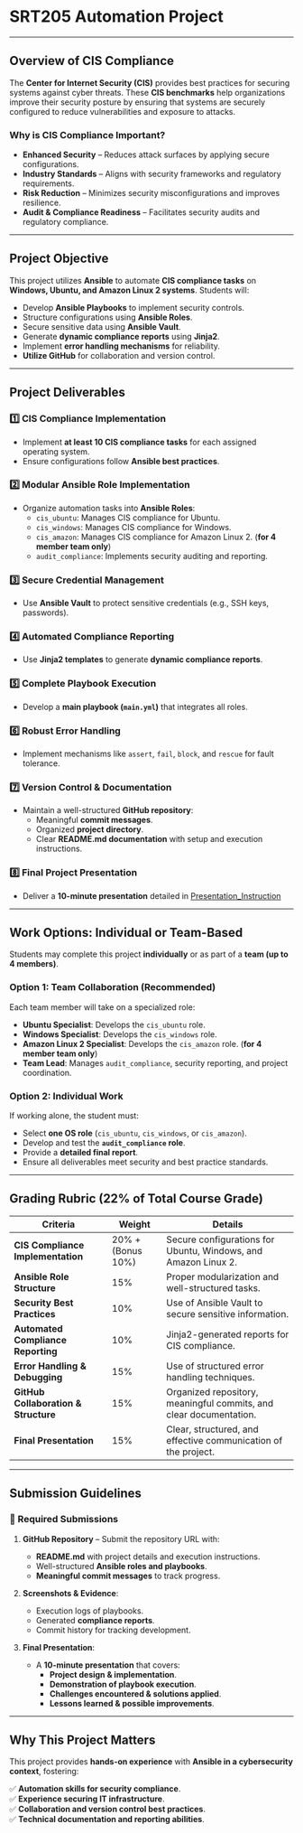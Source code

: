 # **SRT205 Automation Project**

---

## **Overview of CIS Compliance**

The **Center for Internet Security (CIS)** provides best practices for securing systems against cyber threats. These **CIS benchmarks** help organizations improve their security posture by ensuring that systems are securely configured to reduce vulnerabilities and exposure to attacks.

### **Why is CIS Compliance Important?**

- **Enhanced Security** – Reduces attack surfaces by applying secure configurations.
- **Industry Standards** – Aligns with security frameworks and regulatory requirements.
- **Risk Reduction** – Minimizes security misconfigurations and improves resilience.
- **Audit & Compliance Readiness** – Facilitates security audits and regulatory compliance.

---

## **Project Objective**

This project utilizes **Ansible** to automate **CIS compliance tasks** on **Windows, Ubuntu, and Amazon Linux 2 systems**. Students will:

- Develop **Ansible Playbooks** to implement security controls.
- Structure configurations using **Ansible Roles**.
- Secure sensitive data using **Ansible Vault**.
- Generate **dynamic compliance reports** using **Jinja2**.
- Implement **error handling mechanisms** for reliability.
- **Utilize GitHub** for collaboration and version control.

---

## **Project Deliverables**

### **1️⃣ CIS Compliance Implementation**

- Implement **at least 10 CIS compliance tasks** for each assigned operating system.
- Ensure configurations follow **Ansible best practices**.

### **2️⃣ Modular Ansible Role Implementation**

- Organize automation tasks into **Ansible Roles**:
  - `cis_ubuntu`: Manages CIS compliance for Ubuntu.
  - `cis_windows`: Manages CIS compliance for Windows.
  - `cis_amazon`: Manages CIS compliance for Amazon Linux 2. (**for 4 member team only**)
  - `audit_compliance`: Implements security auditing and reporting.

### **3️⃣ Secure Credential Management**

- Use **Ansible Vault** to protect sensitive credentials (e.g., SSH keys, passwords).

### **4️⃣ Automated Compliance Reporting**

- Use **Jinja2 templates** to generate **dynamic compliance reports**.

### **5️⃣ Complete Playbook Execution**

- Develop a **main playbook (`main.yml`)** that integrates all roles.

### **6️⃣ Robust Error Handling**

- Implement mechanisms like `assert`, `fail`, `block`, and `rescue` for fault tolerance.

### **7️⃣ Version Control & Documentation**

- Maintain a well-structured **GitHub repository**:
  - Meaningful **commit messages**.
  - Organized **project directory**.
  - Clear **README.md documentation** with setup and execution instructions.

### **8️⃣ Final Project Presentation**

- Deliver a **10-minute presentation** detailed in [Presentation_Instruction](Presentation_Instruction.md)

---

## **Work Options: Individual or Team-Based**

Students may complete this project **individually** or as part of a **team (up to 4 members)**.

### **Option 1: Team Collaboration (Recommended)**

Each team member will take on a specialized role:

- **Ubuntu Specialist**: Develops the `cis_ubuntu` role.
- **Windows Specialist**: Develops the `cis_windows` role.
- **Amazon Linux 2 Specialist**: Develops the `cis_amazon` role. (**for 4 member team only**)
- **Team Lead**: Manages `audit_compliance`, security reporting, and project coordination.

### **Option 2: Individual Work**

If working alone, the student must:

- Select **one OS role** (`cis_ubuntu`, `cis_windows`, or `cis_amazon`).
- Develop and test the **`audit_compliance` role**.
- Provide a **detailed final report**.
- Ensure all deliverables meet security and best practice standards.

---

## **Grading Rubric (22% of Total Course Grade)**

| **Criteria**                         | **Weight**        | **Details**                                                        |
| ------------------------------------ | ----------------- | ------------------------------------------------------------------ |
| **CIS Compliance Implementation**    | 20% + (Bonus 10%) | Secure configurations for Ubuntu, Windows, and Amazon Linux 2.     |
| **Ansible Role Structure**           | 15%               | Proper modularization and well-structured tasks.                   |
| **Security Best Practices**          | 10%               | Use of Ansible Vault to secure sensitive information.              |
| **Automated Compliance Reporting**   | 10%               | Jinja2-generated reports for CIS compliance.                       |
| **Error Handling & Debugging**       | 15%               | Use of structured error handling techniques.                       |
| **GitHub Collaboration & Structure** | 15%               | Organized repository, meaningful commits, and clear documentation. |
| **Final Presentation**               | 15%               | Clear, structured, and effective communication of the project.     |

---

## **Submission Guidelines**

### **📌 Required Submissions**

1. **GitHub Repository** – Submit the repository URL with:

   - **README.md** with project details and execution instructions.
   - Well-structured **Ansible roles and playbooks**.
   - **Meaningful commit messages** to track progress.

2. **Screenshots & Evidence**:

   - Execution logs of playbooks.
   - Generated **compliance reports**.
   - Commit history for tracking development.

3. **Final Presentation**:
   - A **10-minute presentation** that covers:
     - **Project design & implementation**.
     - **Demonstration of playbook execution**.
     - **Challenges encountered & solutions applied**.
     - **Lessons learned & possible improvements**.

---

## **Why This Project Matters**

This project provides **hands-on experience** with **Ansible in a cybersecurity context**, fostering:

✅ **Automation skills for security compliance**.  
✅ **Experience securing IT infrastructure**.  
✅ **Collaboration and version control best practices**.  
✅ **Technical documentation and reporting abilities**.
